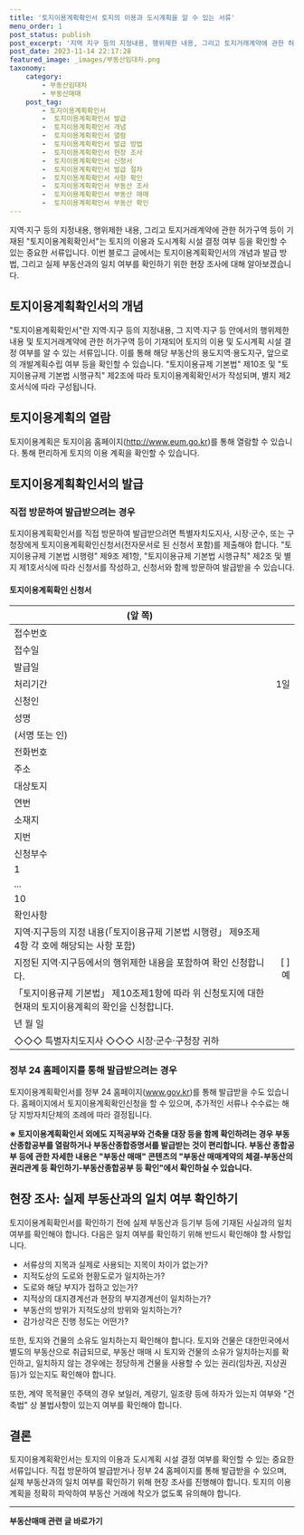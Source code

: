 ```yaml
---
title: '토지이용계획확인서 토지의 이용과 도시계획을 알 수 있는 서류'
menu_order: 1
post_status: publish
post_excerpt: '지역 지구 등의 지정내용, 행위제한 내용, 그리고 토지거래계약에 관한 허가구역 등이 기재된  토지이용계획확인서 는 토지의 이용과 도시계획 시설 결정 여부 등을 확인할 수 있는 중요한 서류입니다. 이번 블로그 글에서는 토지이용계획확인서의 개념과 발급 방법, 그리고 실제 부동산과의 일치 여부를 확인하기 위한 현장 조사에 대해 알아보겠습니다.'
post_date: 2023-11-14 22:17:28
featured_image: _images/부동산임대차.png
taxonomy:
    category:
        - 부동산임대차
        - 부동산매매
    post_tag:
        - 토지이용계획확인서
        -  토지이용계획확인서 발급
        -  토지이용계획확인서 개념
        -  토지이용계획확인서 열람
        -  토지이용계획확인서 발급 방법
        -  토지이용계획확인서 현장 조사
        -  토지이용계획확인서 신청서
        -  토지이용계획확인서 발급 절차
        -  토지이용계획확인서 사항 확인
        -  토지이용계획확인서 부동산 조사
        -  토지이용계획확인서 부동산 매매
        -  토지이용계획확인서 부동산 확인
---
```



지역·지구 등의 지정내용, 행위제한 내용, 그리고 토지거래계약에 관한 허가구역 등이 기재된 "토지이용계획확인서"는 토지의 이용과 도시계획 시설 결정 여부 등을 확인할 수 있는 중요한 서류입니다. 이번 블로그 글에서는 토지이용계획확인서의 개념과 발급 방법, 그리고 실제 부동산과의 일치 여부를 확인하기 위한 현장 조사에 대해 알아보겠습니다.

## 토지이용계획확인서의 개념

"토지이용계획확인서"란 지역·지구 등의 지정내용, 그 지역·지구 등 안에서의 행위제한 내용 및 토지거래계약에 관한 허가구역 등이 기재되어 토지의 이용 및 도시계획 시설 결정 여부를 알 수 있는 서류입니다. 이를 통해 해당 부동산의 용도지역·용도지구, 앞으로의 개발계획수립 여부 등을 확인할 수 있습니다. "토지이용규제 기본법" 제10조 및 "토지이용규제 기본법 시행규칙" 제2조에 따라 토지이용계획확인서가 작성되며, 별지 제2호서식에 따라 구성됩니다.

## 토지이용계획의 열람

토지이용계획은 토지이음 홈페이지(http://www.eum.go.kr)를 통해 열람할 수 있습니다. 통해 편리하게 토지의 이용 계획을 확인할 수 있습니다.

## 토지이용계획확인서의 발급

### 직접 방문하여 발급받으려는 경우

토지이용계획확인서를 직접 방문하여 발급받으려면 특별자치도지사, 시장·군수, 또는 구청장에게 토지이용계획확인신청서(전자문서로 된 신청서 포함)를 제출해야 합니다. "토지이용규제 기본법 시행령" 제9조 제1항, "토지이용규제 기본법 시행규칙" 제2조 및 별지 제1호서식에 따라 신청서를 작성하고, 신청서와 함께 방문하여 발급받을 수 있습니다.

#### 토지이용계획확인 신청서

| (앞 쪽)      |        |
| -------- | -----:|
| 접수번호  |        |
| 접수일      |         |
| 발급일      |         |
| 처리기간  |   1일   |
| 신청인      |         |
| 성명      |         |
| (서명 또는 인) |   |
| 전화번호 |        |
| 주소      |         |
| 대상토지   |         |
| 연번      |         |
| 소재지      |         |
| 지번      |         |
| 신청부수    |         |
| 1          |         |
| ...       |        |
| 10        |         |
| 확인사항   |         |
| 지역·지구등의 지정 내용(「토지이용규제 기본법 시행령」 제9조제4항 각 호에 해당되는 사항 포함) | |
| 지정된 지역·지구등에서의 행위제한 내용을 포함하여 확인 신청합니다. | [ ] 예 | [ ] 아니오 |
| 「토지이용규제 기본법」 제10조제1항에 따라 위 신청토지에 대한 현재의 토지이용계획의 확인을 신청합니다.| |
| 년 월 일 | |
| ◇◇◇ 특별자치도지사 ◇◇◇ 시장·군수·구청장 귀하 ||


### 정부 24 홈페이지를 통해 발급받으려는 경우

토지이용계획확인서를 정부 24 홈페이지(www.gov.kr)를 통해 발급받을 수도 있습니다. 홈페이지에서 토지이용계획확인신청을 할 수 있으며, 추가적인 서류나 수수료는 해당 지방자치단체의 조례에 따라 결정됩니다.

**※ 토지이용계획확인서 외에도 지적공부와 건축물 대장 등을 함께 확인하려는 경우 부동산종합공부를 열람하거나 부동산종합증명서를 발급받는 것이 편리합니다. 부동산 종합공부 등에 관한 자세한 내용은 "부동산 매매" 콘텐츠의 "부동산 매매계약의 체결-부동산의 권리관계 등 확인하기-부동산종합공부 등 확인"에서 확인하실 수 있습니다.**

## 현장 조사: 실제 부동산과의 일치 여부 확인하기

토지이용계획확인서를 확인하기 전에 실제 부동산과 등기부 등에 기재된 사실과의 일치 여부를 확인해야 합니다. 다음은 일치 여부를 확인하기 위해 반드시 확인해야 할 사항입니다.

- 서류상의 지목과 실제로 사용되는 지목이 차이가 없는가?
- 지적도상의 도로와 현황도로가 일치하는가?
- 도로와 해당 부지가 접하고 있는가?
- 지적상의 대지경계선과 현장의 부지경계선이 일치하는가?
- 부동산의 방위가 지적도상의 방위와 일치하는가?
- 감가상각은 진행 정도는 어떤가?

또한, 토지와 건물의 소유도 일치하는지 확인해야 합니다. 토지와 건물은 대한민국에서 별도의 부동산으로 취급되므로, 부동산 매매 시 토지와 건물의 소유가 일치하는지를 확인하고, 일치하지 않는 경우에는 정당하게 건물을 사용할 수 있는 권리(임차권, 지상권 등)가 있는지도 확인해야 합니다.

또한, 계약 목적물인 주택의 경우 보일러, 계량기, 일조량 등에 하자가 있는지 여부와 "건축법" 상 불법사항이 있는지 여부를 확인해야 합니다.

## 결론

토지이용계획확인서는 토지의 이용과 도시계획 시설 결정 여부를 확인할 수 있는 중요한 서류입니다. 직접 방문하여 발급받거나 정부 24 홈페이지를 통해 발급받을 수 있으며, 실제 부동산과의 일치 여부를 확인하기 위해 현장 조사를 진행해야 합니다. 토지의 이용 계획을 정확히 파악하여 부동산 거래에 착오가 없도록 유의해야 합니다.
<!-- wp:separator -->
<hr class="wp-block-separator has-alpha-channel-opacity"/>
<!-- /wp:separator -->

<!-- wp:group {"backgroundColor":"base","layout":{"type":"constrained"}} -->
<div class="wp-block-group has-base-background-color has-background"><!-- wp:paragraph {"align":"center","fontSize":"medium"} -->
<p class="has-text-align-center has-large-font-size"><strong>부동산매매 관련 글 바로가기</strong></p>
<!-- /wp:paragraph -->


<!-- wp:latest-posts
{"categories":[{"id":22715,"count":19,"description":"","link":"https://uknowlaw.com/category/%eb%b6%80%eb%8f%99%ec%82%b0%eb%a7%a4%eb%a7%a4/","name":"부동산매매","slug":"부동산매매","taxonomy":"category","parent":0,"meta":[],"_links":{"self":[{"href":"https://uknowlaw.com/wp-json/wp/v2/categories/22715"}],"collection":[{"href":"https://uknowlaw.com/wp-json/wp/v2/categories"}],"about":[{"href":"https://uknowlaw.com/wp-json/wp/v2/taxonomies/category"}],"wp:post_type":[{"href":"https://uknowlaw.com/wp-json/wp/v2/posts?categories=22715"}],"curies":[{"name":"wp","href":"https://api.w.org/{rel}","templated":true}]}}],"postsToShow":100,"excerptLength":28,"postLayout":"grid","columns":2,"featuredImageAlign":"left","featuredImageSizeSlug":"large","fontSize":"small"} /--></div>
<!-- /wp:group -->